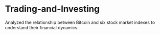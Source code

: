# Trading-and-Investing
Analyzed the relationship between Bitcoin and six stock market indexes to understand their financial dynamics
